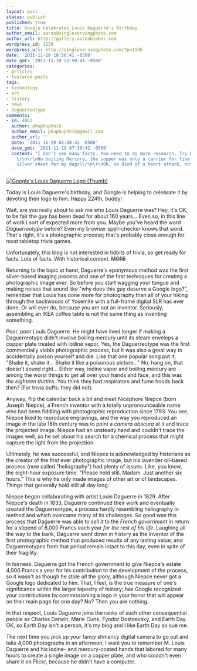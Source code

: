 ```yaml
---
layout: post
status: publish
published: true
title: Google Celebrates Louis Daguerre's Birthday
author_email: aaron@singleservingphoto.com
author_url: http://gallery.aaronbieber.com
wordpress_id: 1136
wordpress_url: http://singleservingphoto.com/?p=1136
date: '2011-11-18 18:50:41 -0500'
date_gmt: '2011-11-18 23:50:41 -0500'
categories:
- Articles
- featured-posts
tags:
- technology
- art
- history
- news
- daguerreotype
comments:
- id: 4063
  author: phuphuphnik
  author_email: phuphuphnik@gmail.com
  author_url: ''
  date: '2011-11-19 02:30:42 -0500'
  date_gmt: '2011-11-19 07:30:42 -0500'
  content: "I don't see many facts. You need to do more research. Try here: http://www.cdags.org/dagforum/
    \r\n\r\nNo boiling Mercury, the copper was only a carrier for fine silver (I use
    silver sheet for my dags)\r\n\r\nOh, He died of a heart attack, not mercury poisoning."
---
```

[![](/wp-content/uploads/2011/11/google-daguerre-300x162.png "Google's Louis Daguerre Logo (Thumb)")](/wp-content/uploads/2011/11/google_daguerre.png)

Today is Louis Daguerre's birthday, and Google is helping to celebrate
it by devoting their logo to him. Happy 224th, buddy!

Wait, are you really about to ask me who Louis Daguerre was? Hey, it's
OK, to be fair the guy has been dead for about 160 years... Even so, in
this line of work I sort of expected more from you. Maybe you've heard
the word _Daguerreotype_ before? Even my browser spell-checker knows
that word. That's right, it's a photographic process; that's probably
close enough for most tabletop trivia games.

Unfortunately, this blog is not interested in tidbits of trivia, so get
ready for facts. Lots of facts. With historical _context_. ~~MORE~~

Returning to the topic at hand, Daguerre's eponymous method was the
first silver-based imaging process and one of the first techniques for
creating a photographic image _ever_. So before you start wagging your
tongue and making noises that sound like "why does this guy deserve a
Google logo?", remember that Louis has done more for photography than
all of your hiking through the backwoods of Yosemite with a full-frame
digital SLR has ever done. Or will ever do, because you are not an
inventor. Seriously, assembling an IKEA coffee table is not the same
thing as inventing something.

Poor, poor Louis Daguerre. He might have lived longer if making a
Daguerreotype didn't involve boiling mercury until its steam envelops a
copper plate treated with iodine vapor. Yes, the Daguerreotype was the
first commercially viable photographic process, but it was also a great
way to accidentally poison yourself and die. Like that one popular song
put it, "Shake it, shake it... Shake it like a poisonous picture..." No,
hang on, that doesn't sound right... Either way, iodine vapor and
boiling mercury are among the worst things to get all over your hands
and face, and this was _the eighteen thirties_. You think they had
respirators and fume hoods back then? (For trivia buffs: they did not).

Anyway, flip the calendar back a bit and meet Nicephore Niepce (born
Joseph Niepce), a French inventor with a totally unpronounceable name
who had been fiddling with photographic reproduction since 1793. You
see, Niepce liked to reproduce engravings, and the way you reproduced an
image in the late 18th century was to point a _camera obscura_ at it
and trace the projected image. Niepce had an unsteady hand and couldn't
trace the images well, so he set about his search for a chemical process
that might capture the light from the projection.

Ultimately, he was successful, and Niepce is acknowledged by historians
as the creator of the first ever photographic image, but his lavender
oil-based process (now called "heliography") had plenty of issues. Like,
you know, the eight-hour exposure time. "Please hold still, Madam. Just
another six hours." This is why he only made images of other art or of
landscapes. Things that generally hold still all day long.

Niepce began collaborating with artist Louis Daguerre in 1829. After
Niepce's death in 1833, Daguerre continued their work and eventually
created the Daguerreotype, a process hardly resembling heliography in
method and which overcame many of its challenges. So good was this
process that Daguerre was able to _sell it_ to the _French
government_ in return for a stipend of 6,000 Francs each year _for the
rest of his life_. Laughing all the way to the bank, Daguerre went down
in history as the inventor of the first photographic method that
produced results of any lasting value, and Daguerreotypes from that
period remain intact to this day, even in spite of their fragility.

In fairness, Daguerre got the French government to give Niepce's estate
4,000 Francs a year for his contribution to the development of the
process, so it wasn't as though he stole _all_ the glory, although
Niepce never got a Google logo dedicated to him. That, I feel, is the
true measure of one's significance within the larger tapestry of
history; has Google recognized your contributions by commissioning a
logo in your honor that will appear on their main page for one day? No?
Then you are nothing.

In that respect, Louis Daguerre joins the ranks of such other
consequential people as Charles Darwin, Marie Curie, Fyodor Dostoevsky,
and Earth Day. OK, so Earth Day isn't a person, it's my blog and I like
Earth Day so sue me.

The next time you pick up your fancy shmancy digital camera to go out
and take 4,000 photographs in an afternoon, I want you to remember M.
Louis Daguerre and his iodine- and mercury-coated hands that labored for
many hours to create a single image on a copper plate, and who couldn't
even share it on Flickr, because he didn't have a computer.
